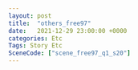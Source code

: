 ```yaml
---
layout: post
title:  "others_free97"
date:   2021-12-29 23:00:00 +0000
categories: Etc
Tags: Story Etc
SceneCode: ["scene_free97_q1_s20"]
---
```

